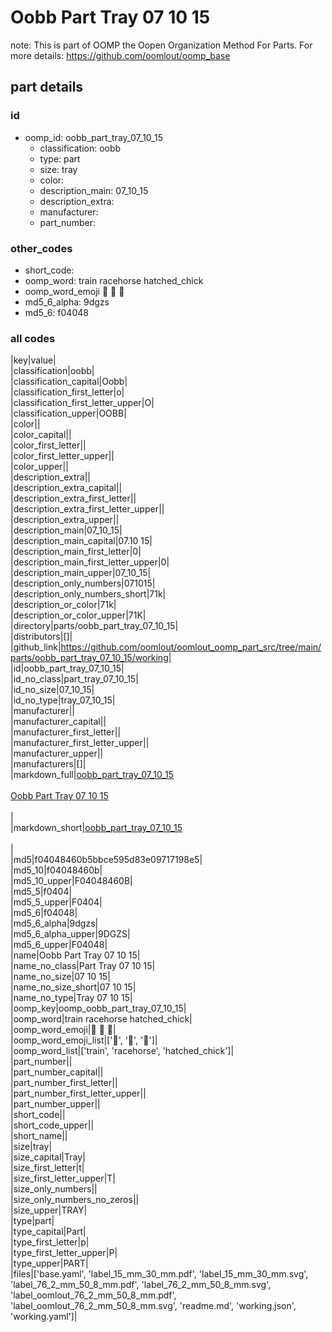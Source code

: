 # Oobb Part Tray 07 10 15  

note: This is part of OOMP the Oopen Organization Method For Parts. For more details: https://github.com/oomlout/oomp_base

##  part details





### id
* oomp_id: oobb_part_tray_07_10_15
  * classification: oobb
  * type: part
  * size: tray
  * color: 
  * description_main: 07_10_15
  * description_extra: 
  * manufacturer: 
  * part_number: 

### other_codes
* short_code: 
* oomp_word: train racehorse hatched_chick
* oomp_word_emoji :train: :racehorse: :hatched_chick:
* md5_6_alpha: 9dgzs
* md5_6: f04048

### all codes 
|key|value|  
|classification|oobb|  
|classification_capital|Oobb|  
|classification_first_letter|o|  
|classification_first_letter_upper|O|  
|classification_upper|OOBB|  
|color||  
|color_capital||  
|color_first_letter||  
|color_first_letter_upper||  
|color_upper||  
|description_extra||  
|description_extra_capital||  
|description_extra_first_letter||  
|description_extra_first_letter_upper||  
|description_extra_upper||  
|description_main|07_10_15|  
|description_main_capital|07.10 15|  
|description_main_first_letter|0|  
|description_main_first_letter_upper|0|  
|description_main_upper|07_10_15|  
|description_only_numbers|071015|  
|description_only_numbers_short|71k|  
|description_or_color|71k|  
|description_or_color_upper|71K|  
|directory|parts/oobb_part_tray_07_10_15|  
|distributors|[]|  
|github_link|https://github.com/oomlout/oomlout_oomp_part_src/tree/main/parts/oobb_part_tray_07_10_15/working|  
|id|oobb_part_tray_07_10_15|  
|id_no_class|part_tray_07_10_15|  
|id_no_size|07_10_15|  
|id_no_type|tray_07_10_15|  
|manufacturer||  
|manufacturer_capital||  
|manufacturer_first_letter||  
|manufacturer_first_letter_upper||  
|manufacturer_upper||  
|manufacturers|[]|  
|markdown_full|[oobb_part_tray_07_10_15](https://github.com/oomlout/oomlout_oomp_part_src/tree/main/parts/oobb_part_tray_07_10_15/working)<br>[](https://github.com/oomlout/oomlout_oomp_part_src/tree/main/parts/oobb_part_tray_07_10_15/working)<br>[Oobb Part Tray 07 10 15](https://github.com/oomlout/oomlout_oomp_part_src/tree/main/parts/oobb_part_tray_07_10_15/working)<br><br>|  
|markdown_short|[oobb_part_tray_07_10_15](https://github.com/oomlout/oomlout_oomp_part_src/tree/main/parts/oobb_part_tray_07_10_15/working)<br><br>|  
|md5|f04048460b5bbce595d83e09717198e5|  
|md5_10|f04048460b|  
|md5_10_upper|F04048460B|  
|md5_5|f0404|  
|md5_5_upper|F0404|  
|md5_6|f04048|  
|md5_6_alpha|9dgzs|  
|md5_6_alpha_upper|9DGZS|  
|md5_6_upper|F04048|  
|name|Oobb Part Tray 07 10 15|  
|name_no_class|Part Tray 07 10 15|  
|name_no_size|07 10 15|  
|name_no_size_short|07 10 15|  
|name_no_type|Tray 07 10 15|  
|oomp_key|oomp_oobb_part_tray_07_10_15|  
|oomp_word|train racehorse hatched_chick|  
|oomp_word_emoji|:train: :racehorse: :hatched_chick:|  
|oomp_word_emoji_list|[':train:', ':racehorse:', ':hatched_chick:']|  
|oomp_word_list|['train', 'racehorse', 'hatched_chick']|  
|part_number||  
|part_number_capital||  
|part_number_first_letter||  
|part_number_first_letter_upper||  
|part_number_upper||  
|short_code||  
|short_code_upper||  
|short_name||  
|size|tray|  
|size_capital|Tray|  
|size_first_letter|t|  
|size_first_letter_upper|T|  
|size_only_numbers||  
|size_only_numbers_no_zeros||  
|size_upper|TRAY|  
|type|part|  
|type_capital|Part|  
|type_first_letter|p|  
|type_first_letter_upper|P|  
|type_upper|PART|  
|files|['base.yaml', 'label_15_mm_30_mm.pdf', 'label_15_mm_30_mm.svg', 'label_76_2_mm_50_8_mm.pdf', 'label_76_2_mm_50_8_mm.svg', 'label_oomlout_76_2_mm_50_8_mm.pdf', 'label_oomlout_76_2_mm_50_8_mm.svg', 'readme.md', 'working.json', 'working.yaml']|  
